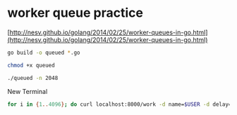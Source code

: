 # worker queue practice

[http://nesv.github.io/golang/2014/02/25/worker-queues-in-go.html](http://nesv.github.io/golang/2014/02/25/worker-queues-in-go.html)

```bash
go build -o queued *.go

chmod +x queued

./queued -n 2048
```

New Terminal

```bash
for i in {1..4096}; do curl localhost:8000/work -d name=$USER -d delay=$(expr $i % 11)s; done
```

